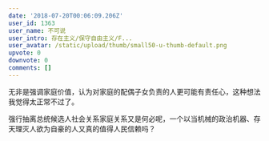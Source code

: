 ```yaml
---
date: '2018-07-20T00:06:09.206Z'
user_id: 1363
user_name: 不可说
user_intro: 存在主义/保守自由主义/F...
user_avatar: /static/upload/thumb/small50-u-thumb-default.png
upvote: 0
downvote: 0
comments: []
---
```


无非是强调家庭价值，认为对家庭的配偶子女负责的人更可能有责任心，这种想法我觉得太正常不过了。

强行抽离总统候选人社会关系家庭关系又是何必呢，一个以当机械的政治机器、存天理灭人欲为自豪的人又真的值得人民信赖吗？
